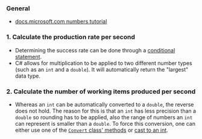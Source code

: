 ### General

- [docs.microsoft.com numbers tutorial][tutorial-docs.microsoft-numbers]

### 1. Calculate the production rate per second

- Determining the success rate can be done through a [conditional statement][tutorial-csharp.net-if-statement].
- C# allows for multiplication to be applied to two different number types (such as an `int` and a `double`). It will automatically return the "largest" data type.

[tutorial-docs.microsoft-numbers]: https://docs.microsoft.com/en-us/dotnet/csharp/tutorials/intro-to-csharp/numbers-in-csharp-local
[tutorial-csharp.net-if-statement]: https://csharp.net-tutorials.com/control-structures/if-statement/

### 2. Calculate the number of working items produced per second

- Whereas an `int` can be automatically converted to a `double`, the reverse does not hold. The reason for this is that an `int` has less precision than a `double` so rounding has to be applied, also the range of numbers an `int` can represent is smaller than a `double`. To force this conversion, one can either use one of the [`Convert` class' methods][docs-microsoft.com-convert] or [cast to an int][tutorial-dotnetperls.com-cast-int].

[docs-microsoft.com-convert]: https://docs.microsoft.com/en-us/dotnet/api/system.convert?view=netcore-3.0#examples
[tutorial-dotnetperls.com-cast-int]: https://www.dotnetperls.com/cast-int

